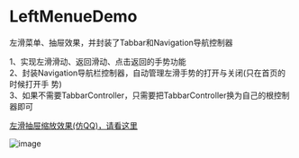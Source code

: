# LeftMenueDemo
左滑菜单、抽屉效果，并封装了Tabbar和Navigation导航控制器

1、实现左滑滑动、返回滑动、点击返回的手势功能<br>
2、封装Navigation导航栏控制器，自动管理左滑手势的打开与关闭(只在首页的时候打开手
势)<br>
3、如果不需要TabbarController，只需要把TabbarController换为自己的根控制器即可<br>

[左滑抽屉缩放效果(仿QQ)，请看这里](https://github.com/splsylp/DrawerMenueDemo)<br>

![image](https://github.com/splsylp/LeftMenueDemo/blob/master/leftMenue.gif )
